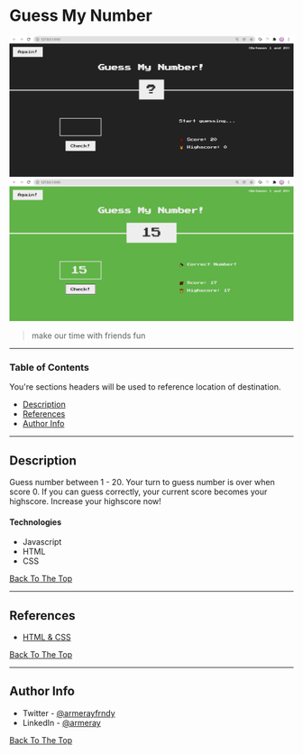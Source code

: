 # Guess My Number

![BEGIN](./begin.png)
![END](./end.png)

> make our time with friends fun

---

### Table of Contents

You're sections headers will be used to reference location of destination.

- [Description](#description)
- [References](#references)
- [Author Info](#author-info)

---

## Description

Guess number between 1 - 20. Your turn to guess number is over when score 0. If you can guess correctly, your current score becomes your highscore. Increase your highscore now!

#### Technologies

- Javascript
- HTML
- CSS

[Back To The Top](#read-me-template)

---

## References

- [HTML & CSS](https://github.com/jonasschmedtmann/complete-javascript-course)

[Back To The Top](#read-me-template)

---

## Author Info

- Twitter - [@armerayfrndy](https://twitter.com/armerayfrndy)
- LinkedIn - [@armeray](https://www.linkedin.com/in/armer-ray-aa1b2411b/)

[Back To The Top](#read-me-template)
